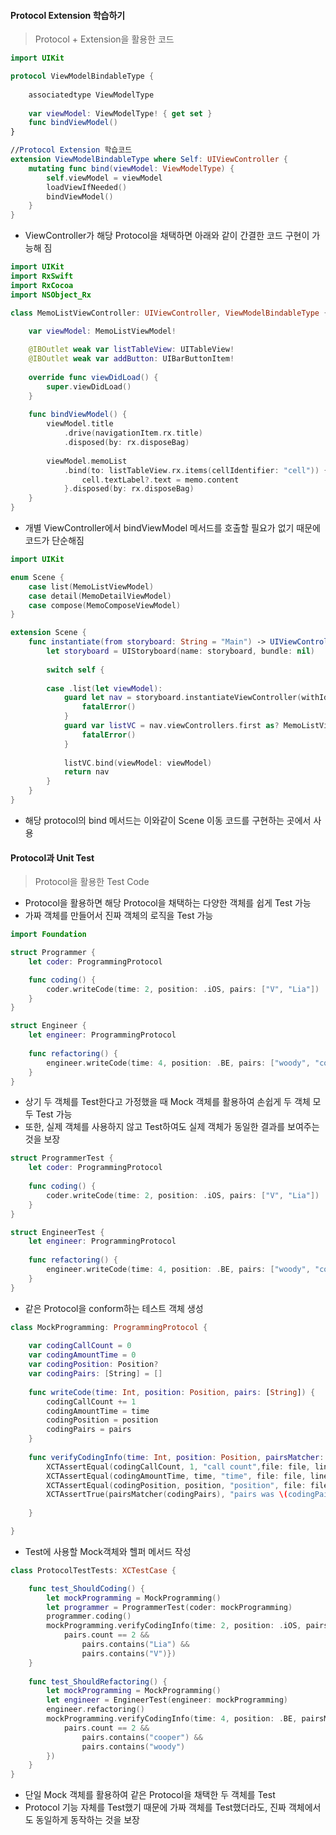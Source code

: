 #### Protocol Extension 학습하기
> Protocol + Extension을 활용한 코드

```swift
import UIKit

protocol ViewModelBindableType {
    
    associatedtype ViewModelType
    
    var viewModel: ViewModelType! { get set }
    func bindViewModel()
}

//Protocol Extension 학습코드
extension ViewModelBindableType where Self: UIViewController {
    mutating func bind(viewModel: ViewModelType) {
        self.viewModel = viewModel
        loadViewIfNeeded()
        bindViewModel()
    }
}
```

- ViewController가 해당 Protocol을 채택하면 아래와 같이 간결한 코드 구현이 가능해 짐

```swift
import UIKit
import RxSwift
import RxCocoa
import NSObject_Rx

class MemoListViewController: UIViewController, ViewModelBindableType {

    var viewModel: MemoListViewModel!
    
    @IBOutlet weak var listTableView: UITableView!
    @IBOutlet weak var addButton: UIBarButtonItem!
    
    override func viewDidLoad() {
        super.viewDidLoad()
    }
    
    func bindViewModel() {
        viewModel.title
            .drive(navigationItem.rx.title)
            .disposed(by: rx.disposeBag)
        
        viewModel.memoList
            .bind(to: listTableView.rx.items(cellIdentifier: "cell")) { _, memo, cell in
                cell.textLabel?.text = memo.content
            }.disposed(by: rx.disposeBag)
    }
}
```
- 개별 ViewController에서 bindViewModel 메서드를 호출할 필요가 없기 때문에 코드가 단순해짐

```swift
import UIKit

enum Scene {
    case list(MemoListViewModel)
    case detail(MemoDetailViewModel)
    case compose(MemoComposeViewModel)
}

extension Scene {
    func instantiate(from storyboard: String = "Main") -> UIViewController {
        let storyboard = UIStoryboard(name: storyboard, bundle: nil)
        
        switch self {
        
        case .list(let viewModel):
            guard let nav = storyboard.instantiateViewController(withIdentifier: "ListNav") as? UINavigationController else {
                fatalError()
            }
            guard var listVC = nav.viewControllers.first as? MemoListViewController else {
                fatalError()
            }
            
            listVC.bind(viewModel: viewModel)
            return nav
        }
    }
}
```
- 해당 protocol의 bind 메서드는 이와같이 Scene 이동 코드를 구현하는 곳에서 사용

#### Protocol과 Unit Test
> Protocol을 활용한 Test Code
- Protocol을 활용하면 해당 Protocol을 채택하는 다양한 객체를 쉽게 Test 가능
- 가짜 객체를 만들어서 진짜 객체의 로직을 Test 가능

```swift
import Foundation

struct Programmer {
    let coder: ProgrammingProtocol

    func coding() {
        coder.writeCode(time: 2, position: .iOS, pairs: ["V", "Lia"])
    }
}

struct Engineer {
    let engineer: ProgrammingProtocol
    
    func refactoring() {
        engineer.writeCode(time: 4, position: .BE, pairs: ["woody", "cooper"])
    }
}
```
- 상기 두 객체를 Test한다고 가정했을 때 Mock 객체를 활용하여 손쉽게 두 객체 모두 Test 가능
- 또한, 실제 객체를 사용하지 않고 Test하여도 실제 객체가 동일한 결과를 보여주는 것을 보장

```swift
struct ProgrammerTest {
    let coder: ProgrammingProtocol
    
    func coding() {
        coder.writeCode(time: 2, position: .iOS, pairs: ["V", "Lia"])
    }
}

struct EngineerTest {
    let engineer: ProgrammingProtocol
    
    func refactoring() {
        engineer.writeCode(time: 4, position: .BE, pairs: ["woody", "cooper"])
    }
}
```
- 같은 Protocol을 conform하는 테스트 객체 생성

```swift
class MockProgramming: ProgrammingProtocol {
    
    var codingCallCount = 0
    var codingAmountTime = 0
    var codingPosition: Position?
    var codingPairs: [String] = []
    
    func writeCode(time: Int, position: Position, pairs: [String]) {
        codingCallCount += 1
        codingAmountTime = time
        codingPosition = position
        codingPairs = pairs
    }
    
    func verifyCodingInfo(time: Int, position: Position, pairsMatcher: (([String])->Bool), file: StaticString = #file, line: UInt = #line) {
        XCTAssertEqual(codingCallCount, 1, "call count",file: file, line: line)
        XCTAssertEqual(codingAmountTime, time, "time", file: file, line: line)
        XCTAssertEqual(codingPosition, position, "position", file: file, line: line)
        XCTAssertTrue(pairsMatcher(codingPairs), "pairs was \(codingPairs)", file: file, line: line)
        
    }

}
```
- Test에 사용할 Mock객체와 헬퍼 메서드 작성

```swift
class ProtocolTestTests: XCTestCase {

    func test_ShouldCoding() {
        let mockProgramming = MockProgramming()
        let programmer = ProgrammerTest(coder: mockProgramming)
        programmer.coding()
        mockProgramming.verifyCodingInfo(time: 2, position: .iOS, pairsMatcher: { pairs in
            pairs.count == 2 &&
                pairs.contains("Lia") &&
                pairs.contains("V")})
    }
    
    func test_ShouldRefactoring() {
        let mockProgramming = MockProgramming()
        let engineer = EngineerTest(engineer: mockProgramming)
        engineer.refactoring()
        mockProgramming.verifyCodingInfo(time: 4, position: .BE, pairsMatcher: { pairs in
            pairs.count == 2 &&
                pairs.contains("cooper") &&
                pairs.contains("woody")
        })
    }
}
```
- 단일 Mock 객체를 활용하여 같은 Protocol을 채택한 두 객체를 Test
- Protocol 기능 자체를 Test했기 때문에 가짜 객체를 Test했더라도, 진짜 객체에서도 동일하게 동작하는 것을 보장
